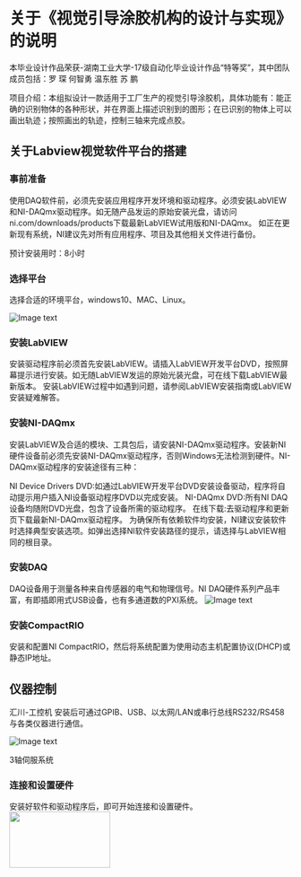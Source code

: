 # 关于《视觉引导涂胶机构的设计与实现》的说明
本毕业设计作品荣获-湖南工业大学-17级自动化毕业设计作品“特等奖”，其中团队成员包括：罗  琛 何智勇 温东胜 苏  鹏 

项目介绍：本组拟设计一款适用于工厂生产的视觉引导涂胶机，具体功能有：能正确的识别物体的各种形状，并在界面上描述识别到的图形；在已识别的物体上可以画出轨迹；按照画出的轨迹，控制三轴来完成点胶。

## 关于Labview视觉软件平台的搭建
### 事前准备
使用DAQ软件前，必须先安装应用程序开发环境和驱动程序。必须安装LabVIEW和NI-DAQmx驱动程序。如无随产品发运的原始安装光盘，请访问ni.com/downloads/products下载最新LabVIEW试用版和NI-DAQmx。
如正在更新现有系统，NI建议先对所有应用程序、项目及其他相关文件进行备份。

预计安装用时：8小时
### 选择平台
选择合适的环境平台，windows10、MAC、Linux。

![Image text](https://www.ni.com/images/coreblock/daq_family.gif)
### 安装LabVIEW

安装驱动程序前必须首先安装LabVIEW。请插入LabVIEW开发平台DVD，按照屏幕提示进行安装。如无随LabVIEW发运的原始光装光盘，可在线下载LabVIEW最新版本。
安装LabVIEW过程中如遇到问题，请参阅LabVIEW安装指南或LabVIEW安装疑难解答。
### 安装NI-DAQmx

安装LabVIEW及合适的模块、工具包后，请安装NI-DAQmx驱动程序。安装新NI硬件设备前必须先安装NI-DAQmx驱动程序，否则Windows无法检测到硬件。NI-DAQmx驱动程序的安装途径有三种：

NI Device Drivers DVD:如通过LabVIEW开发平台DVD安装设备驱动，程序将自动提示用户插入NI设备驱动程序DVD以完成安装。
NI-DAQmx DVD:所有NI DAQ设备均随附DVD光盘，包含了设备所需的驱动程序。
在线下载:去驱动程序和更新页下载最新NI-DAQmx驱动程序。
为确保所有依赖软件均安装，NI建议安装软件时选择典型安装选项。如弹出选择NI软件安装路径的提示，请选择与LabVIEW相同的根目录。



### 安装DAQ
DAQ设备用于测量各种来自传感器的电气和物理信号。NI DAQ硬件系列产品丰富，有即插即用式USB设备，也有多通道数的PXI系统。
![Image text](https://www.ni.com/images/coreblock/crio_embedded.gif)
### 安装CompactRIO
安装和配置NI CompactRIO，然后将系统配置为使用动态主机配置协议(DHCP)或静态IP地址。
## 仪器控制
汇川-工控机 安装后可通过GPIB、USB、以太网/LAN或串行总线RS232/RS458与各类仪器进行通信。

![Image text](https://www.ni.com/images/coreblock/instrumentcontrol_sm.jpg)

3轴伺服系统

### 连接和设置硬件
安装好软件和驱动程序后，即可开始连接和设置硬件。
<img src="http://5b0988e595225.cdn.sohucs.com/images/20180930/88b6f74f486d4a49831411734d4d7cfe.jpeg" width="180" height="100" /><br/>

